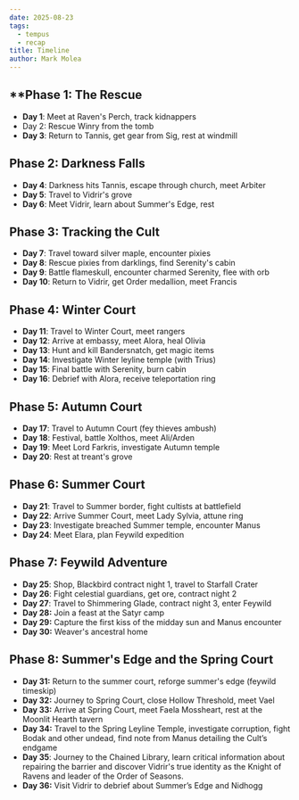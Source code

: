 ```yaml
---
date: 2025-08-23
tags:
  - tempus
  - recap
title: Timeline
author: Mark Molea
---
```

## **Phase 1: The Rescue

- **Day 1**: Meet at Raven's Perch, track kidnappers
- Day 2: Rescue Winry from the tomb
- **Day 3**: Return to Tannis, get gear from Sig, rest at windmill

## **Phase 2: Darkness Falls**

- **Day 4**: Darkness hits Tannis, escape through church, meet Arbiter
- **Day 5**: Travel to Vidrir's grove
- **Day 6**: Meet Vidrir, learn about Summer's Edge, rest

## **Phase 3: Tracking the Cult**

- **Day 7**: Travel toward silver maple, encounter pixies
- **Day 8**: Rescue pixies from darklings, find Serenity's cabin
- **Day 9**: Battle flameskull, encounter charmed Serenity, flee with orb
- **Day 10**: Return to Vidrir, get Order medallion, meet Francis

## **Phase 4: Winter Court**

- **Day 11**: Travel to Winter Court, meet rangers
- **Day 12**: Arrive at embassy, meet Alora, heal Olivia
- **Day 13**: Hunt and kill Bandersnatch, get magic items
- **Day 14**: Investigate Winter leyline temple (with Trius)
- **Day 15**: Final battle with Serenity, burn cabin
- **Day 16**: Debrief with Alora, receive teleportation ring

## Phase 5: Autumn Court

- **Day 17**: Travel to Autumn Court (fey thieves ambush)
- **Day 18**: Festival, battle Xolthos, meet Ali/Arden
- **Day 19**: Meet Lord Farkris, investigate Autumn temple
- **Day 20**: Rest at treant's grove

## Phase 6: Summer Court

- **Day 21**: Travel to Summer border, fight cultists at battlefield
- **Day 22**: Arrive Summer Court, meet Lady Sylvia, attune ring
- **Day 23**: Investigate breached Summer temple, encounter Manus
- **Day 24**: Meet Elara, plan Feywild expedition

## Phase 7: Feywild Adventure

- **Day 25**: Shop, Blackbird contract night 1, travel to Starfall Crater
- **Day 26**: Fight celestial guardians, get ore, contract night 2
- **Day 27**: Travel to Shimmering Glade, contract night 3, enter Feywild
- **Day 28:** Join a feast at the Satyr camp
- **Day 29:** Capture the first kiss of the midday sun and Manus encounter
- **Day 30:** Weaver's ancestral home

## Phase 8: Summer's Edge and the Spring Court

- **Day 31:** Return to the summer court, reforge summer's edge (feywild timeskip)
- **Day 32:** Journey to Spring Court, close Hollow Threshold, meet Vael
- **Day 33:** Arrive at Spring Court, meet Faela Mossheart, rest at the Moonlit Hearth tavern
- **Day 34:** Travel to the Spring Leyline Temple, investigate corruption, fight Bodak and other undead, find note from Manus detailing the Cult’s endgame
- **Day 35**: Journey to the Chained Library, learn critical information about repairing the barrier and discover Vidrir's true identity as the Knight of Ravens and leader of the Order of Seasons.
- **Day 36:** Visit Vidrir to debrief about Summer’s Edge and Nidhogg